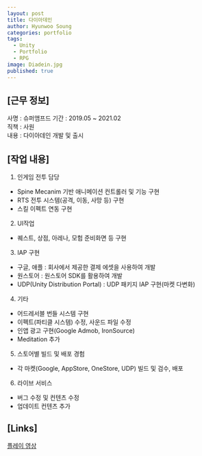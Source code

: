 ```yaml
---
layout: post
title: 다이아데인
author: Hyunwoo Soung
categories: portfolio
tags:
  - Unity
  - Portfolio
  - RPG
image: Diadein.jpg
published: true
---
```


## [근무 정보]  
사명 : 슈퍼앰프드
기간 : 2019.05 ~ 2021.02  
직책 : 사원  
내용 : 다이아데인 개발 및 출시  
  
## [작업 내용]  
1. 인게임 전투 담당
- Spine Mecanim 기반 애니메이션 컨트롤러 및 기능 구현
- RTS 전투 시스템(공격, 이동, 사망 등) 구현
- 스킬 이펙트 연동 구현

2. UI작업
- 퀘스트, 상점, 아레나, 모험 준비화면 등 구현

3. IAP 구현
- 구글, 애플 : 회사에서 제공한 결제 에셋을 사용하여 개발
- 원스토어 : 원스토어 SDK를 활용하여 개발
- UDP(Unity Distribution Portal) : UDP 패키지 IAP 구현(마켓 다변화)

4. 기타
- 어드레서블 번들 시스템 구현
- 이펙트(파티클 시스템) 수정, 사운드 파일 수정
- 인앱 광고 구현(Google Admob, IronSource)
 - Meditation 추가

5. 스토어별 빌드 및 배포 경험
- 각 마켓(Google, AppStore, OneStore, UDP) 빌드 및 검수, 배포

6. 라이브 서비스
- 버그 수정 및 컨텐츠 수정
- 업데이트 컨텐츠 추가  
  
## [Links]  
[플레이 영상](https://1drv.ms/v/s!AlWFQzEEb53HxCYh_IPrP2YtRLhZ?e=IHOokH)
